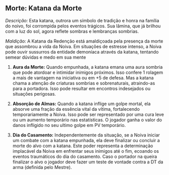 ## Morte: Katana da Morte

_Descrição:_ Esta katana, outrora um símbolo de tradição e honra na família do noivo, foi corrompida pelos eventos trágicos. Sua lâmina, que já brilhou com a luz do sol, agora reflete sombras e lembranças sombrias.

_Maldição:_ A Katana da Redenção está amaldiçoada pela presença da morte que assombrou a vida da Noiva. Em situações de estresse intenso, a Noiva pode ouvir sussurros da entidade demoníaca através da katana, tentando semear dúvidas e medo em sua mente

1. **Aura da Morte:** Quando empunhada, a katana emana uma aura sombria que pode atordoar e intimidar inimigos próximos. Isso confere 1 rolagem a mais de vantagem na iniciativa ou em +5 de defesa. Mas a katana chama a atenção de criaturas sombrias e sobrenaturais, atraindo-as para a portadora. Isso pode resultar em encontros indesejados ou situações perigosas.

2. **Absorção de Almas:** Quando a katana inflige um golpe mortal, ela absorve uma fração da essência vital da vítima, fortalecendo temporariamente a Noiva. Isso pode ser representado por uma cura leve ou um aumento temporário nas estatísticas. O jogador ganha o valor do danos infligido no seu ultimo golpe em PV temporário.

3. **Dia do Casamento:** Independentemente da situação, se a Noiva iniciar um combate com a katana empunhada, ela deve finalizar ou concluir a morte do alvo com a katana. Este poder representa a determinação implacável da Noiva em enfrentar seus inimigos até o fim, ecoando os eventos traumáticos do dia do casamento. Caso o portador na queira finalizar o alvo o jogador deve fazer um teste de vontade contra a DT da arma (definida pelo Mestre).

